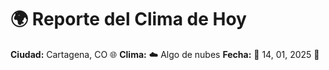 # 🌍 Reporte del Clima de Hoy

**Ciudad:** Cartagena, CO 🌐
**Clima:** ☁️ Algo de nubes
**Fecha:** 📅 14, 01, 2025 🚀
